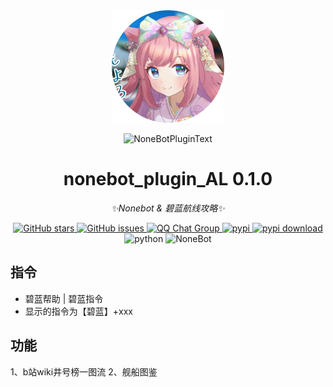 <div align="center">
  <img src="https://raw.githubusercontent.com/Agnes4m/nonebot_plugin_l4d2_server/main/image/logo.png" width="180" height="180"  alt="AgnesDigitalLogo">
  <br>
  <p><img src="https://s2.loli.net/2022/06/16/xsVUGRrkbn1ljTD.png" width="240" alt="NoneBotPluginText"></p>
</div>

<div align="center">

# nonebot_plugin_AL 0.1.0

_✨Nonebot & 碧蓝航线攻略✨_

<a href="https://github.com/Agnes4m/nonebot_plugin_AL/stargazers">
        <img alt="GitHub stars" src="https://img.shields.io/github/stars/Agnes4m/nonebot_plugin_AL" alt="stars">
</a>
<a href="https://github.com/Agnes4m/nonebot_plugin_AL/issues">
        <img alt="GitHub issues" src="https://img.shields.io/github/issues/Agnes4m/nonebot_plugin_AL" alt="issues">
</a>
<a href="https://jq.qq.com/?_wv=1027&k=HdjoCcAe">
        <img src="https://img.shields.io/badge/QQ%E7%BE%A4-399365126-orange?style=flat-square" alt="QQ Chat Group">
</a>
<a href="https://pypi.python.org/pypi/nonebot_plugin_AL">
        <img src="https://img.shields.io/pypi/v/nonebot_plugin_AL.svg" alt="pypi">
</a>
<a href="https://pypi.python.org/pypi/nonebot_plugin_AL">
    <img src="https://img.shields.io/pypi/dm/nonebot_plugin_AL" alt="pypi download">
</a>
    <img src="https://img.shields.io/badge/python-3.9+-blue.svg" alt="python">
    <img src="https://img.shields.io/badge/nonebot-2.0.0rc3-red.svg" alt="NoneBot">

</div>

## 指令

- 碧蓝帮助 | 碧蓝指令
- 显示的指令为【碧蓝】+xxx

## 功能

1、b站wiki井号榜一图流
2、舰船图鉴